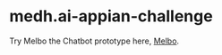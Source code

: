 # medh.ai-appian-challenge

Try Melbo the Chatbot prototype here, [Melbo](https://bots.kore.ai/webclient/b431db3668c74811948ceafa216db0e1afbc4370f00e46b5b25fdd6debaaf2eest86).
